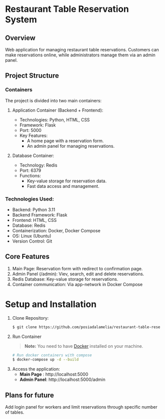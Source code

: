 # Restaurant Table Reservation System
  
## Overview
Web application for managing restaurant table reservations. Customers can make reservations online, while administrators manage them via an admin panel.

## Project Structure
### Containers 
The project is divided into two main containers:
1. Application Container (Backend + Frontend):
    * Technologies: Python, HTML, CSS  
    * Framework: Flask
    * Port: 5000
    * Key Features:
        * A home page with a reservation form.
        * An admin panel for managing reservations.

2. Database Container:
    * Technology: Redis
    * Port: 6379
    * Functions:
        * Key-value storage for reservation data.
        * Fast data access and management.

### Technologies Used:
* Backend: Python 3.11
* Backend Framework: Flask
* Frontend: HTML, CSS
* Database: Redis
* Containerization: Docker, Docker Compose
* OS: Linux (Ubuntu)
* Version Control: Git

## Core Features
1. Main Page: Reservation form with redirect to confirmation page.
2. Admin Panel (/admin): Viev, search, edit and delete reservations.
3. Redis Database: Key-value storage for reservations. 
4. Container communication: Via app-network in Docker Compose

# Setup and Installation
1. Clone Repository:
    ``` bash
    $ git clone https://github.com/posiadalamelia/restaurant-table-reservation.git
    ```
2. Run Container 
    > **Note:**
    > You need to have [Docker](https://docs.docker.com/engine/install/) installed on your machine.
    ```bash
    # Run docker containers with compose
    $ docker-compose up -d --build
    ```
3. Access the application:
    * **Main Page** : http://localhost:5000
    * **Admin Panel**: http://localhost:5000/admin

## Plans for future
Add login panel for workers and limit reservations through specific number of tables. 






 

